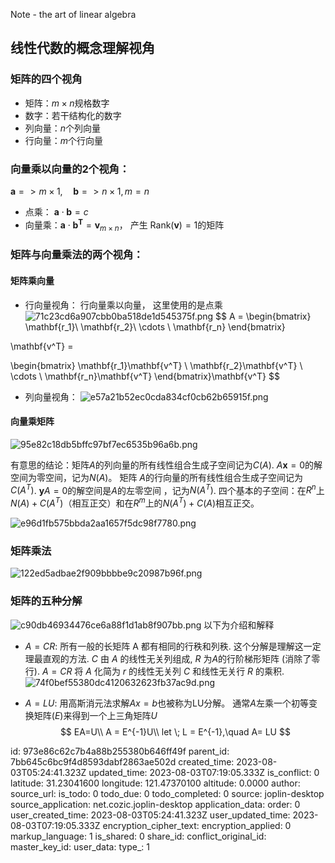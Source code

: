 Note - the art of linear algebra

## 线性代数的概念理解视角
### 矩阵的四个视角
- 矩阵：$m \times n$规格数字
- 数字：若干结构化的数字
- 列向量：$n$个列向量
- 行向量：$m$个行向量

### 向量乘以向量的2个视角：

$\mathbf{a} =>m \times 1,\quad \mathbf{b} => n \times 1, m = n$
- 点乘： $\mathbf {a} \cdot \mathbf b = c$
- 向量乘：$\mathbf{a} \cdot \mathbf{b^T} = \mathbf{v}_{m \times n}$， 产生 $\text{Rank}(\mathbf{v}) = 1$的矩阵

### 矩阵与向量乘法的两个视角：
#### 矩阵乘向量
- 行向量视角： 行向量乘以向量， 这里使用的是点乘
![71c23cd6a907cbb0ba518de1d545375f.png](:/32faf0768450471ab4c8d2db3f39c7b6)
$$
A =
\begin{bmatrix}
\mathbf{r_1}\\
\mathbf{r_2}\\
\cdots \\
\mathbf{r_n}
\end{bmatrix}

\mathbf{v^T} = 

\begin{bmatrix}
\mathbf{r_1}\mathbf{v^T} \\
\mathbf{r_2}\mathbf{v^T} \\
\cdots \\
\mathbf{r_n}\mathbf{v^T} 
\end{bmatrix}\mathbf{v^T} 
$$ 
- 列向量视角： 
![e57a21b52ec0cda834cf0cb62b65915f.png](:/49f458ecb02147ee9cc23260d3320fb0)

#### 向量乘矩阵
![95e82c18db5bffc97bf7ec6535b96a6b.png](:/b9f2c69308ba4f38a1cac9bfd88351b9)


有意思的结论：矩阵$A$的列向量的所有线性组合生成子空间记为$C(A)$. $A\mathbf{x} = 0$的解空间为零空间，记为$N(A)$。 矩阵 $A$的行向量的所有线性组合生成子空间记为$C(A^T)$. $\mathbf{y}A = 0$的解空间是$A$的左零空间 ，记为$N(A^T)$. 四个基本的子空间：在$R^n$上$N(A) + C(A^T)$（相互正交）和在$R^m$上的$N(A^T) +C(A)$相互正交。

![e96d1fb575bbda2aa1657f5dc98f7780.png](:/ab5c191a709446138d801f68a78e4ccb)


### 矩阵乘法

![122ed5adbae2f909bbbbe9c20987b96f.png](:/20b9fa41896442659443ae25a089139c)


### 矩阵的五种分解

![c90db46934476ce6a88f1d1ab8f907bb.png](:/37d02aa15899429f8b88f3874e48705f)
以下为介绍和解释
- $A = CR$: 所有一般的长矩阵 A 都有相同的行秩和列秩. 这个分解是理解这一定理最直观的方法. $C$ 由 $A$ 的线性无关列组成, $R$ 为$A$的行阶梯形矩阵 (消除了零行). $A = CR$ 将 $A$ 化简为 $r$ 的线性无关列 $C$ 和线性无关行 $R$ 的乘积.
 ![74f0bef55380dc4120632623fb37ac9d.png](:/406854290d5346e393d027873a9f21d6)
 
 - $A = LU$: 用高斯消元法求解$Ax=b$也被称为LU分解。 通常$A$左乘一个初等变换矩阵$(E)$来得到一个上三角矩阵$U$
$$
EA=U\\
A = E^{-1}U\\
let \; L = E^{-1},\quad A= LU
$$
 

id: 973e86c62c7b4a88b255380b646ff49f
parent_id: 7bb645c6bc9f4d8593dabf2863ae502d
created_time: 2023-08-03T05:24:41.323Z
updated_time: 2023-08-03T07:19:05.333Z
is_conflict: 0
latitude: 31.23041600
longitude: 121.47370100
altitude: 0.0000
author: 
source_url: 
is_todo: 0
todo_due: 0
todo_completed: 0
source: joplin-desktop
source_application: net.cozic.joplin-desktop
application_data: 
order: 0
user_created_time: 2023-08-03T05:24:41.323Z
user_updated_time: 2023-08-03T07:19:05.333Z
encryption_cipher_text: 
encryption_applied: 0
markup_language: 1
is_shared: 0
share_id: 
conflict_original_id: 
master_key_id: 
user_data: 
type_: 1